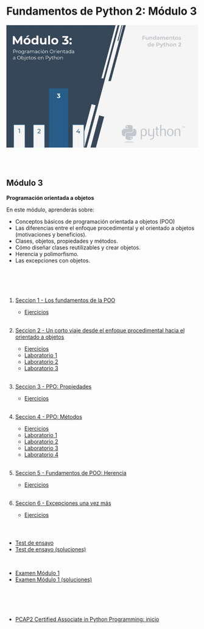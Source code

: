 # **Fundamentos de Python 2: Módulo 3**  

<p align="center">
<img src="img/modulo3.jpg">
</p>  
<br></br>  

## Módulo 3
**Programación orientada a objetos**

En este módulo, aprenderás sobre:  

- Conceptos básicos de programación orientada a objetos (POO)
- Las diferencias entre el enfoque procedimental y el orientado a objetos  
(motivaciones y beneficios).  
- Clases, objetos, propiedades y métodos.
- Cómo diseñar clases reutilizables y crear objetos.
- Herencia y polimorfismo.
- Las excepciones con objetos.

<br></br>

#   

1. [Seccion 1 - Los fundamentos de la POO](./Seccion1/_Seccion1.md)  
    - [Ejercicios](Seccion1/Sec1-ej.md)
<br></br>

2. [Seccion 2 - Un corto viaje desde el enfoque procedimental hacia el orientado a objetos](./Seccion2/_Seccion2.md)
    - [Ejercicios](Seccion2/Sec2-ej.md)
    - [Laboratorio 1](Seccion2/Sec2-Lab1.md)
    - [Laboratorio 2](Seccion2/Sec2-Lab2.md)
    - [Laboratorio 3](Seccion2/Sec2-Lab3.md)
<br></br>

3. [Seccion 3 - PPO: Propiedades](./Seccion3/_Seccion3.md)
    - [Ejercicios](Seccion3/Sec3-ej.md)
<br></br>

4. [Seccion 4 - PPO: Métodos](./Seccion4/_Seccion4.md)  
    - [Ejercicios](Seccion4/Sec4-ej.md)
    - [Laboratorio 1](Seccion4/Sec4-Lab1.md)
    - [Laboratorio 2](Seccion4/Sec4-Lab2.md)
    - [Laboratorio 3](Seccion4/Sec4-Lab3.md)
    - [Laboratorio 4](Seccion4/Sec4-Lab4.md)
<br></br>

5. [Seccion 5 - Fundamentos de POO: Herencia](./Seccion5/_Seccion5.md)  
    - [Ejercicios](Seccion5/Sec5-ej.md)
<br></br>

6. [Seccion 6 - Excepciones una vez más](./Seccion6/_Seccion6.md)  
    - [Ejercicios](Seccion6/Sec6-ej.md)
<br></br>

#   

- [Test de ensayo](EjerciciosTestModulo3/TestM3.md)  
- [Test de ensayo (soluciones)](EjerciciosTestModulo1/soltest_mod1.md)

<br>  


- [Examen Módulo 1](ExamenModulo3/ExamenM3.md)
- [Examen Módulo 1 (soluciones)](./ExamenModulo3/solex_mod3.md)

#  

<br></br>  

- [PCAP2 Certified Associate in Python Programming: inicio](../README.md)


